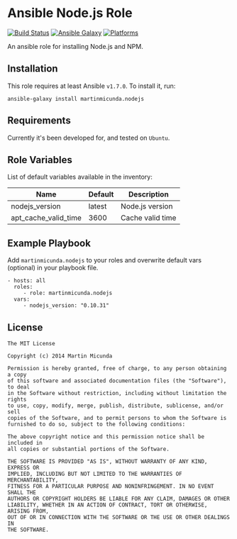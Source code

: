 Ansible Node.js Role
=========

[![Build Status](https://secure.travis-ci.org/martinmicunda/ansible-role-nodejs.png)](http://travis-ci.org/martinmicunda/ansible-role-nodejs) [![Ansible Galaxy](http://img.shields.io/badge/galaxy-martinmicunda.nodejs-blue.svg)](https://galaxy.ansible.com/list#/roles/1700) [![Platforms](http://img.shields.io/badge/platforms-ubuntu-orange.svg)](#)

An ansible role for installing Node.js and NPM.

Installation
------------
This role requires at least Ansible `v1.7.0`. To install it, run:

    ansible-galaxy install martinmicunda.nodejs

Requirements
------------

Currently it's been developed for, and tested on `Ubuntu`.

Role Variables
--------------

List of default variables available in the inventory:

| Name                    | Default   | Description      |
| ----------------------- | --------- | ---------------- |
| nodejs_version          | latest    | Node.js version  |
| apt_cache_valid_time    | 3600      | Cache valid time |

Example Playbook
----------------

Add `martinmicunda.nodejs` to your roles and overwrite default vars (optional) in your playbook file.

    - hosts: all
      roles:
         - role: martinmicunda.nodejs
      vars:
         - nodejs_version: "0.10.31"  

License
-------

    The MIT License
    
    Copyright (c) 2014 Martin Micunda  

    Permission is hereby granted, free of charge, to any person obtaining a copy
    of this software and associated documentation files (the "Software"), to deal
    in the Software without restriction, including without limitation the rights
    to use, copy, modify, merge, publish, distribute, sublicense, and/or sell
    copies of the Software, and to permit persons to whom the Software is
    furnished to do so, subject to the following conditions:
    
    The above copyright notice and this permission notice shall be included in
    all copies or substantial portions of the Software.
    
    THE SOFTWARE IS PROVIDED "AS IS", WITHOUT WARRANTY OF ANY KIND, EXPRESS OR
    IMPLIED, INCLUDING BUT NOT LIMITED TO THE WARRANTIES OF MERCHANTABILITY,
    FITNESS FOR A PARTICULAR PURPOSE AND NONINFRINGEMENT. IN NO EVENT SHALL THE
    AUTHORS OR COPYRIGHT HOLDERS BE LIABLE FOR ANY CLAIM, DAMAGES OR OTHER
    LIABILITY, WHETHER IN AN ACTION OF CONTRACT, TORT OR OTHERWISE, ARISING FROM,
    OUT OF OR IN CONNECTION WITH THE SOFTWARE OR THE USE OR OTHER DEALINGS IN
    THE SOFTWARE.
